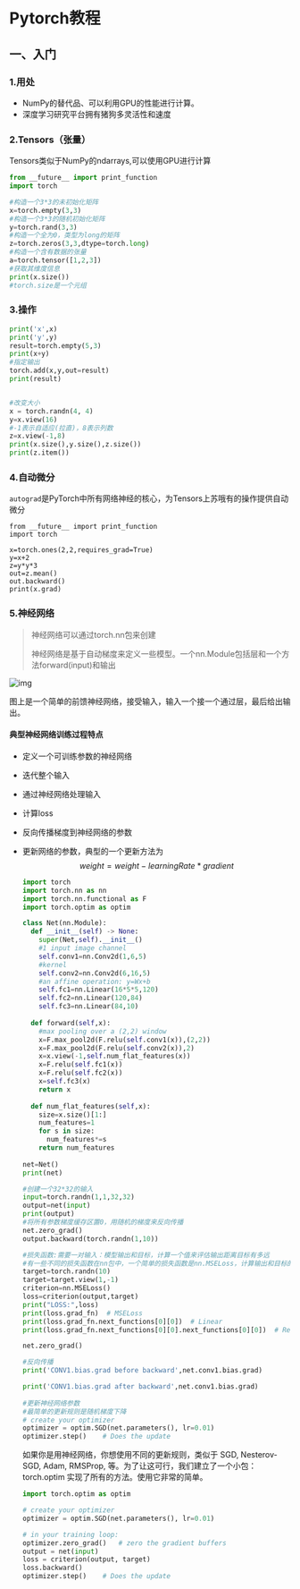 # Pytorch教程

## 一、入门

### 1.用处

- NumPy的替代品、可以利用GPU的性能进行计算。
- 深度学习研究平台拥有猪狗多灵活性和速度

### 2.Tensors（张量）

Tensors类似于NumPy的ndarrays,可以使用GPU进行计算

```py
from __future__ import print_function
import torch

#构造一个3*3的未初始化矩阵
x=torch.empty(3,3)
#构造一个3*3的随机初始化矩阵
y=torch.rand(3,3)
#构造一个全为0，类型为long的矩阵
z=torch.zeros(3,3,dtype=torch.long)
#构造一个含有数据的张量
a=torch.tensor([1,2,3])
#获取其维度信息
print(x.size())
#torch.size是一个元组
```

### 3.操作

```py
print('x',x)
print('y',y)
result=torch.empty(5,3)
print(x+y)
#指定输出
torch.add(x,y,out=result)
print(result)


#改变大小
x = torch.randn(4, 4)
y=x.view(16)
#-1表示自适应(拉直)，8表示列数
z=x.view(-1,8)
print(x.size(),y.size(),z.size())
print(z.item())
```

### 4.自动微分

`autograd`是PyTorch中所有网络神经的核心，为Tensors上苏哦有的操作提供自动微分

```
from __future__ import print_function
import torch

x=torch.ones(2,2,requires_grad=True)
y=x+2
z=y*y*3
out=z.mean()
out.backward()
print(x.grad)
```

### 5.神经网络

> 神经网络可以通过torch.nn包来创建
>
> 神经网络是基于自动梯度来定义一些模型。一个nn.Module包括层和一个方法forward(input)和输出

![img](http://pytorchchina.com/wp-content/uploads/2018/12/mnist.png)

​	图上是一个简单的前馈神经网络，接受输入，输入一个接一个通过层，最后给出输出。

#### 典型神经网络训练过程特点

- 定义一个可训练参数的神经网络

- 迭代整个输入

- 通过神经网络处理输入

- 计算loss

- 反向传播梯度到神经网络的参数

- 更新网络的参数，典型的一个更新方法为
  $$
  weight=weight-learningRate*gradient
  $$
  

  ```py
  import torch
  import torch.nn as nn
  import torch.nn.functional as F
  import torch.optim as optim
  
  class Net(nn.Module):
    def __init__(self) -> None:
      super(Net,self).__init__()
      #1 input image channel
      self.conv1=nn.Conv2d(1,6,5)
      #kernel
      self.conv2=nn.Conv2d(6,16,5)
      #an affine operation: y=Wx+b
      self.fc1=nn.Linear(16*5*5,120)
      self.fc2=nn.Linear(120,84)
      self.fc3=nn.Linear(84,10)
      
    def forward(self,x):
      #max pooling over a (2,2) window
      x=F.max_pool2d(F.relu(self.conv1(x)),(2,2))
      x=F.max_pool2d(F.relu(self.conv2(x)),2)
      x=x.view(-1,self.num_flat_features(x))
      x=F.relu(self.fc1(x))
      x=F.relu(self.fc2(x))
      x=self.fc3(x)
      return x
    
    def num_flat_features(self,x):
      size=x.size()[1:]   
      num_features=1
      for s in size:
        num_features*=s
      return num_features
    
  net=Net()
  print(net)  
  
  #创建一个32*32的输入
  input=torch.randn(1,1,32,32)
  output=net(input)
  print(output)
  #将所有参数梯度缓存区置0，用随机的梯度来反向传播
  net.zero_grad()
  output.backward(torch.randn(1,10))
  
  #损失函数:需要一对输入：模型输出和目标，计算一个值来评估输出距离目标有多远
  #有一些不同的损失函数在nn包中，一个简单的损失函数是nn.MSELoss，计算输出和目标的均方误差
  target=torch.randn(10)
  target=target.view(1,-1)
  criterion=nn.MSELoss()
  loss=criterion(output,target)
  print("LOSS:",loss)
  print(loss.grad_fn)  # MSELoss
  print(loss.grad_fn.next_functions[0][0])  # Linear
  print(loss.grad_fn.next_functions[0][0].next_functions[0][0])  # ReLU
  
  net.zero_grad() 
  
  #反向传播
  print('CONV1.bias.grad before backward',net.conv1.bias.grad)
  
  print('CONV1.bias.grad after backward',net.conv1.bias.grad)
    
  #更新神经网络参数
  #最简单的更新规则是随机梯度下降
  # create your optimizer
  optimizer = optim.SGD(net.parameters(), lr=0.01)
  optimizer.step()    # Does the update
  
  ```

  如果你是用神经网络，你想使用不同的更新规则，类似于 SGD, Nesterov-SGD, Adam, RMSProp, 等。为了让这可行，我们建立了一个小包：torch.optim 实现了所有的方法。使用它非常的简单。

  ```py
  import torch.optim as optim
  
  # create your optimizer
  optimizer = optim.SGD(net.parameters(), lr=0.01)
  
  # in your training loop:
  optimizer.zero_grad()   # zero the gradient buffers
  output = net(input)
  loss = criterion(output, target)
  loss.backward()
  optimizer.step()    # Does the update
  
  ```

  











